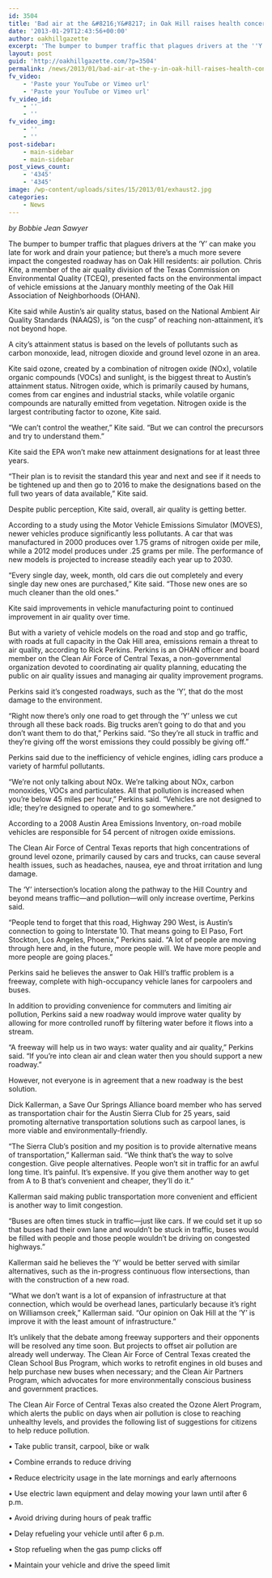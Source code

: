 ```yaml
---
id: 3504
title: 'Bad air at the &#8216;Y&#8217; in Oak Hill raises health concerns'
date: '2013-01-29T12:43:56+00:00'
author: oakhillgazette
excerpt: 'The bumper to bumper traffic that plagues drivers at the ''Y'' can make you late for work and drain your patience; but there''s a much more severe impact the congested roadway has on Oak Hill residents: air pollution. Chris Kite, a member of the air quality division of the Texas Commission on Environmental Quality (TCEQ), presented facts on the environmental impact of vehicle emissions at the January monthly meeting of the Oak Hill Association of Neighborhoods (OHAN).'
layout: post
guid: 'http://oakhillgazette.com/?p=3504'
permalink: /news/2013/01/bad-air-at-the-y-in-oak-hill-raises-health-concerns/
fv_video:
    - 'Paste your YouTube or Vimeo url'
    - 'Paste your YouTube or Vimeo url'
fv_video_id:
    - ''
    - ''
fv_video_img:
    - ''
    - ''
post-sidebar:
    - main-sidebar
    - main-sidebar
post_views_count:
    - '4345'
    - '4345'
image: /wp-content/uploads/sites/15/2013/01/exhaust2.jpg
categories:
    - News
---
```


*by Bobbie Jean Sawyer*

The bumper to bumper traffic that plagues drivers at the ‘Y’ can make you late for work and drain your patience; but there’s a much more severe impact the congested roadway has on Oak Hill residents: air pollution. Chris Kite, a member of the air quality division of the Texas Commission on Environmental Quality (TCEQ), presented facts on the environmental impact of vehicle emissions at the January monthly meeting of the Oak Hill Association of Neighborhoods (OHAN).

Kite said while Austin’s air quality status, based on the National Ambient Air Quality Standards (NAAQS), is “on the cusp” of reaching non-attainment, it’s not beyond hope.

A city’s attainment status is based on the levels of pollutants such as carbon monoxide, lead, nitrogen dioxide and ground level ozone in an area.

Kite said ozone, created by a combination of nitrogen oxide (NOx), volatile organic compounds (VOCs) and sunlight, is the biggest threat to Austin’s attainment status. Nitrogen oxide, which is primarily caused by humans, comes from car engines and industrial stacks, while volatile organic compounds are naturally emitted from vegetation. Nitrogen oxide is the largest contributing factor to ozone, Kite said.

“We can’t control the weather,” Kite said. “But we can control the precursors and try to understand them.”

Kite said the EPA won’t make new attainment designations for at least three years.

“Their plan is to revisit the standard this year and next and see if it needs to be tightened up and then go to 2016 to make the designations based on the full two years of data available,” Kite said.

Despite public perception, Kite said, overall, air quality is getting better.

According to a study using the Motor Vehicle Emissions Simulator (MOVES), newer vehicles produce significantly less pollutants. A car that was manufactured in 2000 produces over 1.75 grams of nitrogen oxide per mile, while a 2012 model produces under .25 grams per mile. The performance of new models is projected to increase steadily each year up to 2030.

“Every single day, week, month, old cars die out completely and every single day new ones are purchased,” Kite said. “Those new ones are so much cleaner than the old ones.”

Kite said improvements in vehicle manufacturing point to continued improvement in air quality over time.

But with a variety of vehicle models on the road and stop and go traffic, with roads at full capacity in the Oak Hill area, emissions remain a threat to air quality, according to Rick Perkins. Perkins is an OHAN officer and board member on the Clean Air Force of Central Texas, a non-governmental organization devoted to coordinating air quality planning, educating the public on air quality issues and managing air quality improvement programs.

Perkins said it’s congested roadways, such as the ‘Y’, that do the most damage to the environment.

“Right now there’s only one road to get through the ‘Y’ unless we cut through all these back roads. Big trucks aren’t going to do that and you don’t want them to do that,” Perkins said. “So they’re all stuck in traffic and they’re giving off the worst emissions they could possibly be giving off.”

Perkins said due to the inefficiency of vehicle engines, idling cars produce a variety of harmful pollutants.

“We’re not only talking about NOx. We’re talking about NOx, carbon monoxides, VOCs and particulates. All that pollution is increased when you’re below 45 miles per hour,” Perkins said. “Vehicles are not designed to idle; they’re designed to operate and to go somewhere.”

According to a 2008 Austin Area Emissions Inventory, on-road mobile vehicles are responsible for 54 percent of nitrogen oxide emissions.

The Clean Air Force of Central Texas reports that high concentrations of ground level ozone, primarily caused by cars and trucks, can cause several health issues, such as headaches, nausea, eye and throat irritation and lung damage.

The ‘Y’ intersection’s location along the pathway to the Hill Country and beyond means traffic—and pollution—will only increase overtime, Perkins said.

“People tend to forget that this road, Highway 290 West, is Austin’s connection to going to Interstate 10. That means going to El Paso, Fort Stockton, Los Angeles, Phoenix,” Perkins said. “A lot of people are moving through here and, in the future, more people will. We have more people and more people are going places.”

Perkins said he believes the answer to Oak Hill’s traffic problem is a freeway, complete with high-occupancy vehicle lanes for carpoolers and buses.

In addition to providing convenience for commuters and limiting air pollution, Perkins said a new roadway would improve water quality by allowing for more controlled runoff by filtering water before it flows into a stream.

“A freeway will help us in two ways: water quality and air quality,” Perkins said. “If you’re into clean air and clean water then you should support a new roadway.”

However, not everyone is in agreement that a new roadway is the best solution.

Dick Kallerman, a Save Our Springs Alliance board member who has served as transportation chair for the Austin Sierra Club for 25 years, said promoting alternative transportation solutions such as carpool lanes, is more viable and environmentally-friendly.

“The Sierra Club’s position and my position is to provide alternative means of transportation,” Kallerman said. “We think that’s the way to solve congestion. Give people alternatives. People won’t sit in traffic for an awful long time. It’s painful. It’s expensive. If you give them another way to get from A to B that’s convenient and cheaper, they’ll do it.”

Kallerman said making public transportation more convenient and efficient is another way to limit congestion.

“Buses are often times stuck in traffic—just like cars. If we could set it up so that buses had their own lane and wouldn’t be stuck in traffic, buses would be filled with people and those people wouldn’t be driving on congested highways.”

Kallerman said he believes the ‘Y’ would be better served with similar alternatives, such as the in-progress continuous flow intersections, than with the construction of a new road.

“What we don’t want is a lot of expansion of infrastructure at that connection, which would be overhead lanes, particularly because it’s right on Williamson creek,” Kallerman said. “Our opinion on Oak Hill at the ‘Y’ is improve it with the least amount of infrastructure.”

It’s unlikely that the debate among freeway supporters and their opponents will be resolved any time soon. But projects to offset air pollution are already well underway. The Clean Air Force of Central Texas created the Clean School Bus Program, which works to retrofit engines in old buses and help purchase new buses when necessary; and the Clean Air Partners Program, which advocates for more environmentally conscious business and government practices.

The Clean Air Force of Central Texas also created the Ozone Alert Program, which alerts the public on days when air pollution is close to reaching unhealthy levels, and provides the following list of suggestions for citizens to help reduce pollution.

• Take public transit, carpool, bike or walk

• Combine errands to reduce driving

• Reduce electricity usage in the late mornings and early afternoons

• Use electric lawn equipment and delay mowing your lawn until after 6 p.m.

• Avoid driving during hours of peak traffic

• Delay refueling your vehicle until after 6 p.m.

• Stop refueling when the gas pump clicks off

• Maintain your vehicle and drive the speed limit